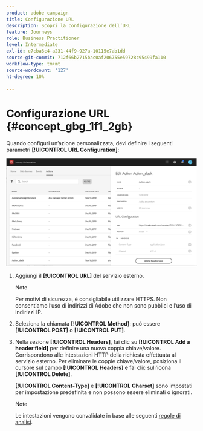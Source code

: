 ```yaml
---
product: adobe campaign
title: Configurazione URL
description: Scopri la configurazione dell’URL
feature: Journeys
role: Business Practitioner
level: Intermediate
exl-id: e7cba6c4-a231-44f9-927a-10115e7ab1dd
source-git-commit: 712f66b2715bac0af206755e59728c95499fa110
workflow-type: tm+mt
source-wordcount: '127'
ht-degree: 10%

---
```


# Configurazione URL {#concept_gbg_1f1_2gb}

Quando configuri un’azione personalizzata, devi definire i seguenti parametri **[!UICONTROL URL Configuration]**:

![](../assets/journeyurlconfiguration.png)

1. Aggiungi il **[!UICONTROL URL]** del servizio esterno.

   >[!NOTE]
   >
   >Per motivi di sicurezza, è consigliabile utilizzare HTTPS. Non consentiamo l’uso di indirizzi di Adobe che non sono pubblici e l’uso di indirizzi IP.

1. Seleziona la chiamata **[!UICONTROL Method]**: può essere **[!UICONTROL POST]** o **[!UICONTROL PUT]**.
1. Nella sezione **[!UICONTROL Headers]**, fai clic su **[!UICONTROL Add a header field]** per definire una nuova coppia chiave/valore. Corrispondono alle intestazioni HTTP della richiesta effettuata al servizio esterno. Per eliminare le coppie chiave/valore, posiziona il cursore sul campo **[!UICONTROL Headers]** e fai clic sull&#39;icona **[!UICONTROL Delete]**.

   **[!UICONTROL Content-Type]** e  **[!UICONTROL Charset]** sono impostati per impostazione predefinita e non possono essere eliminati o ignorati.

   >[!NOTE]
   >
   >Le intestazioni vengono convalidate in base alle seguenti [regole di analisi](https://tools.ietf.org/html/rfc7230#section-3.2.4).

